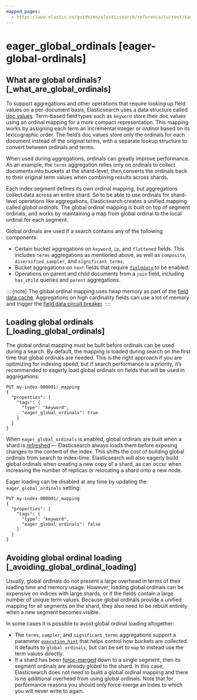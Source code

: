 ```yaml
---
mapped_pages:
  - https://www.elastic.co/guide/en/elasticsearch/reference/current/eager-global-ordinals.html
---
```


# eager_global_ordinals [eager-global-ordinals]

## What are global ordinals? [_what_are_global_ordinals]

To support aggregations and other operations that require looking up field values on a per-document basis, Elasticsearch uses a data structure called [doc values](/reference/elasticsearch/mapping-reference/doc-values.md). Term-based field types such as `keyword` store their doc values using an ordinal mapping for a more compact representation. This mapping works by assigning each term an incremental integer or *ordinal* based on its lexicographic order. The field’s doc values store only the ordinals for each document instead of the original terms, with a separate lookup structure to convert between ordinals and terms.

When used during aggregations, ordinals can greatly improve performance. As an example, the `terms` aggregation relies only on ordinals to collect documents into buckets at the shard-level, then converts the ordinals back to their original term values when combining results across shards.

Each index segment defines its own ordinal mapping, but aggregations collect data across an entire shard. So to be able to use ordinals for shard-level operations like aggregations, Elasticsearch creates a unified mapping called *global ordinals*. The global ordinal mapping is built on top of segment ordinals, and works by maintaining a map from global ordinal to the local ordinal for each segment.

Global ordinals are used if a search contains any of the following components:

* Certain bucket aggregations on `keyword`, `ip`, and `flattened` fields. This includes `terms` aggregations as mentioned above, as well as `composite`, `diversified_sampler`, and `significant_terms`.
* Bucket aggregations on `text` fields that require [`fielddata`](/reference/elasticsearch/mapping-reference/text.md#fielddata-mapping-param) to be enabled.
* Operations on parent and child documents from a `join` field, including `has_child` queries and `parent` aggregations.

::::{note}
The global ordinal mapping uses heap memory as part of the [field data cache](/reference/elasticsearch/configuration-reference/field-data-cache-settings.md). Aggregations on high cardinality fields can use a lot of memory and trigger the [field data circuit breaker](/reference/elasticsearch/configuration-reference/circuit-breaker-settings.md#fielddata-circuit-breaker).
::::



## Loading global ordinals [_loading_global_ordinals]

The global ordinal mapping must be built before ordinals can be used during a search. By default, the mapping is loaded during search on the first time that global ordinals are needed. This is the right approach if you are optimizing for indexing speed, but if search performance is a priority, it’s recommended to eagerly load global ordinals on fields that will be used in aggregations:

```console
PUT my-index-000001/_mapping
{
  "properties": {
    "tags": {
      "type": "keyword",
      "eager_global_ordinals": true
    }
  }
}
```

When `eager_global_ordinals` is enabled, global ordinals are built when a shard is [refreshed](https://www.elastic.co/docs/api/doc/elasticsearch/operation/operation-indices-refresh) — Elasticsearch always loads them before exposing changes to the content of the index. This shifts the cost of building global ordinals from search to index-time. Elasticsearch will also eagerly build global ordinals when creating a new copy of a shard, as can occur when increasing the number of replicas or relocating a shard onto a new node.

Eager loading can be disabled at any time by updating the `eager_global_ordinals` setting:

```console
PUT my-index-000001/_mapping
{
  "properties": {
    "tags": {
      "type": "keyword",
      "eager_global_ordinals": false
    }
  }
}
```


## Avoiding global ordinal loading [_avoiding_global_ordinal_loading]

Usually, global ordinals do not present a large overhead in terms of their loading time and memory usage. However, loading global ordinals can be expensive on indices with large shards, or if the fields contain a large number of unique term values. Because global ordinals provide a unified mapping for all segments on the shard, they also need to be rebuilt entirely when a new segment becomes visible.

In some cases it is possible to avoid global ordinal loading altogether:

* The `terms`, `sampler`, and `significant_terms` aggregations support a parameter [`execution_hint`](/reference/aggregations/search-aggregations-bucket-terms-aggregation.md#search-aggregations-bucket-terms-aggregation-execution-hint) that helps control how buckets are collected. It defaults to `global_ordinals`, but can be set to `map` to instead use the term values directly.
* If a shard has been [force-merged](https://www.elastic.co/docs/api/doc/elasticsearch/operation/operation-indices-forcemerge) down to a single segment, then its segment ordinals are already *global* to the shard. In this case, Elasticsearch does not need to build a global ordinal mapping and there is no additional overhead from using global ordinals. Note that for performance reasons you should only force-merge an index to which you will never write to again.


